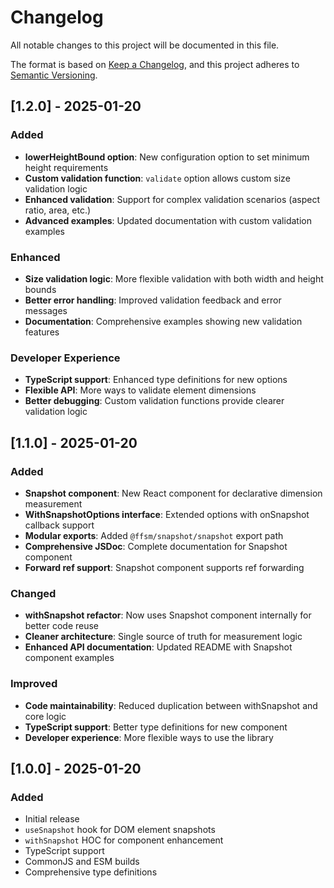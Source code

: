 # Changelog

All notable changes to this project will be documented in this file.

The format is based on [Keep a Changelog](https://keepachangelog.com/en/1.0.0/),
and this project adheres to [Semantic Versioning](https://semver.org/spec/v2.0.0.html).

## [1.2.0] - 2025-01-20

### Added
- **lowerHeightBound option**: New configuration option to set minimum height requirements
- **Custom validation function**: `validate` option allows custom size validation logic
- **Enhanced validation**: Support for complex validation scenarios (aspect ratio, area, etc.)
- **Advanced examples**: Updated documentation with custom validation examples

### Enhanced
- **Size validation logic**: More flexible validation with both width and height bounds
- **Better error handling**: Improved validation feedback and error messages
- **Documentation**: Comprehensive examples showing new validation features

### Developer Experience
- **TypeScript support**: Enhanced type definitions for new options
- **Flexible API**: More ways to validate element dimensions
- **Better debugging**: Custom validation functions provide clearer validation logic

## [1.1.0] - 2025-01-20

### Added
- **Snapshot component**: New React component for declarative dimension measurement
- **WithSnapshotOptions interface**: Extended options with onSnapshot callback support
- **Modular exports**: Added `@ffsm/snapshot/snapshot` export path
- **Comprehensive JSDoc**: Complete documentation for Snapshot component
- **Forward ref support**: Snapshot component supports ref forwarding

### Changed
- **withSnapshot refactor**: Now uses Snapshot component internally for better code reuse
- **Cleaner architecture**: Single source of truth for measurement logic
- **Enhanced API documentation**: Updated README with Snapshot component examples

### Improved
- **Code maintainability**: Reduced duplication between withSnapshot and core logic
- **TypeScript support**: Better type definitions for new component
- **Developer experience**: More flexible ways to use the library

## [1.0.0] - 2025-01-20

### Added
- Initial release
- `useSnapshot` hook for DOM element snapshots
- `withSnapshot` HOC for component enhancement
- TypeScript support
- CommonJS and ESM builds
- Comprehensive type definitions
